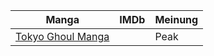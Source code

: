 
| Manga                                         | IMDb | Meinung |
| --------------------------------------------- | ---- | ------- |
| [Tokyo Ghoul Manga](Tokyo%20Ghoul%20Manga.md) |      | Peak    |

